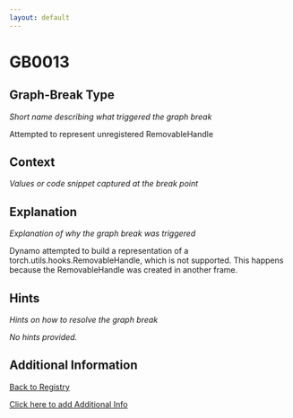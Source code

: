 ```yaml
---
layout: default
---
```

# GB0013

## Graph-Break Type
*Short name describing what triggered the graph break*

Attempted to represent unregistered RemovableHandle

## Context
*Values or code snippet captured at the break point*



## Explanation
*Explanation of why the graph break was triggered*

Dynamo attempted to build a representation of a torch.utils.hooks.RemovableHandle, which is not supported. This happens because the RemovableHandle was created in another frame.

## Hints
*Hints on how to resolve the graph break*

*No hints provided.*


## Additional Information

<!-- ADDITIONAL INFORMATION START - Add custom information below this line -->

<!-- ADDITIONAL INFORMATION END -->

[Back to Registry](../index.html)

[Click here to add Additional Info](https://github.com/pytorch-labs/compile-graph-break-site/edit/main/docs/gb/gb0013.md)
